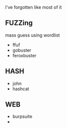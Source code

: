 I've forgotten like most of it

## FUZZing
mass guess using wordlist

- ffuf
- gobuster
- feroxbuster

## HASH
- john
- hashcat

## WEB
- burpsuite
- 